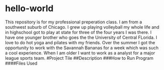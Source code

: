 # hello-world
This repository is for my professional preperation class.
I am from a southwest suburb of Chicago. I grew up playing volleyball my whole life and in highschool got to play at state for three of the four years I was there. I have one younger brother who goes the the University of Central FLorida. I love to do hot yoga and pilates with my friends. Over the summer I got the opportunity to work with the Savannah Bananas for a week which was such a cool experience. When I am older I want to work as a analyst for a major league sports team. 
#Project Tile
##Description
###How to Run Program
####Files Used
